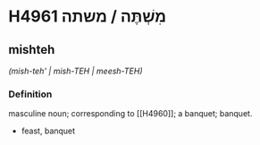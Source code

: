 # H4961 מִשְׁתֶּה / משתה

## mishteh

_(mish-teh' | mish-TEH | meesh-TEH)_

### Definition

masculine noun; corresponding to [[H4960]]; a banquet; banquet.

- feast, banquet
